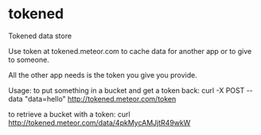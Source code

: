 tokened
=======

Tokened data store

Use token at tokened.meteor.com to cache data for another app or to give to someone. 

All the other app needs is the token you give you provide.

Usage:
to put something in a bucket and get a token back:
curl -X POST --data "data=hello" http://tokened.meteor.com/token 

to retrieve a bucket with a token:
curl http://tokened.meteor.com/data/4pkMycAMJjtR49wkW  

